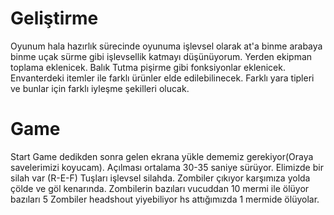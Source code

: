 # Geliştirme
Oyunum hala hazırlık sürecinde oyunuma işlevsel olarak at'a binme arabaya binme uçak sürme gibi işlevsellik katmayı düşünüyorum.
Yerden ekipman toplama eklenicek. 
Balık Tutma pişirme gibi fonksiyonlar eklenicek.
Envanterdeki itemler ile farklı ürünler elde edilebilinecek.
Farklı yara tipleri ve bunlar için farklı iyleşme şekilleri olucak.



# Game
Start Game dedikden sonra gelen ekrana yükle dememiz gerekiyor(Oraya savelerimizi koyucam). Açılması ortalama 30-35 saniye sürüyor.
Elimizde bir silah var (R-E-F) Tuşları işlevsel silahda.
Zombiler çıkıyor karşımıza yolda çölde ve göl kenarında.
Zombilerin bazıları vucuddan 10 mermi ile ölüyor bazıları 5 
Zombiler headshout yiyebiliyor hs attığımızda 1 mermide ölüyolar.
